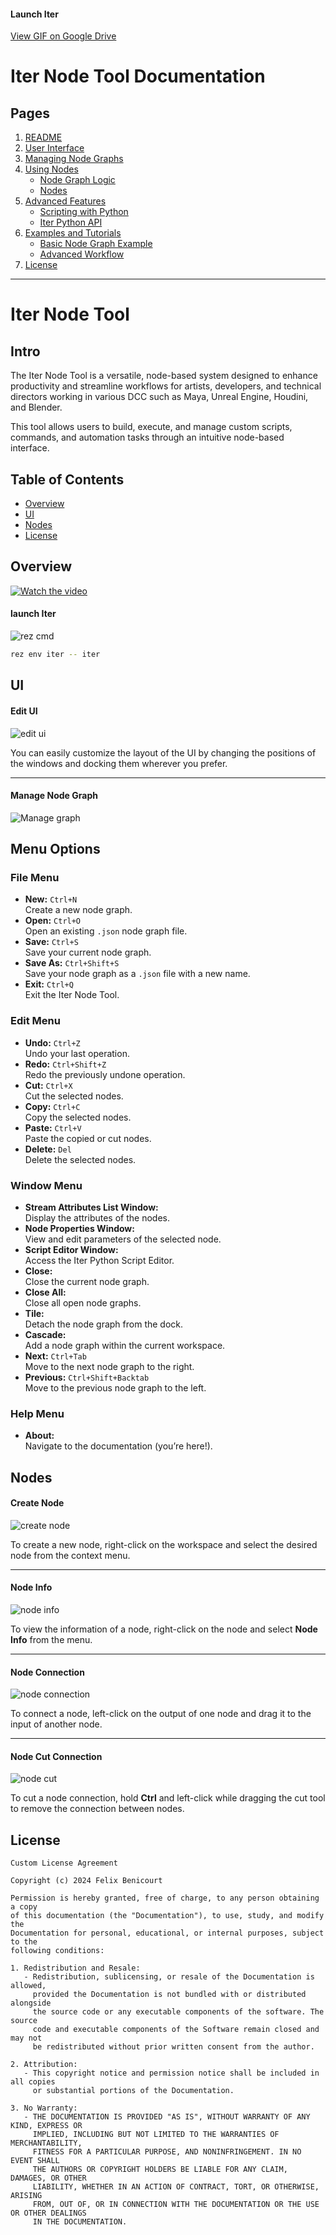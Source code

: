 #### Launch Iter
[View GIF on Google Drive](https://drive.google.com/file/d/1-5JpGjM0RdRza6BY0gVMzQb0K0RxQzKa/view)



# Iter Node Tool Documentation

## Pages

1. [README](./README.md)
2. [User Interface](./docs/ui-overview.md)
3. [Managing Node Graphs](./docs/managing-node-graphs.md)
4. [Using Nodes](./docs/using-nodes.md)
   - [Node Graph Logic](./docs/node-graph-logic.md)
   - [Nodes](./docs/node-list.md)
5. [Advanced Features](./docs/advanced-features.md)
   - [Scripting with Python](./docs/scripting-with-python.md)
   - [Iter Python API](./docs/iter-python-api.md)
6. [Examples and Tutorials](./docs/examples-and-tutorials.md)
   - [Basic Node Graph Example](./docs/basic-node-graph-example.md)
   - [Advanced Workflow](./docs/advanced-workflow.md)
7. [License](./docs/license.md)

---

# Iter Node Tool

## Intro
The Iter Node Tool is a versatile, node-based system designed to enhance productivity and streamline workflows for artists, developers, and technical directors working in various DCC  such as Maya, Unreal Engine, Houdini, and Blender.

This tool allows users to build, execute, and manage custom scripts, commands, and automation tasks through an intuitive node-based interface.



## Table of Contents

- [Overview](#Overview)
- [UI](#UI)
- [Nodes](#Nodes)
- [License](#license)



## Overview

[![Watch the video](https://media0.giphy.com/media/v1.Y2lkPTc5MGI3NjExd3ExcWJpbmV4NmsxMHgyYjllamk3cTZzZjIybGNpbHppdG9xcHJ3NCZlcD12MV9pbnRlcm5hbF9naWZfYnlfaWQmY3Q9Zw/tJdOBEFA3RNnu3IDwf/giphy.gif)](https://vimeo.com/899695629)


#### launch Iter
![rez cmd](https://media0.giphy.com/media/v1.Y2lkPTc5MGI3NjExNmdwMTJidzJ3bm04dnM5OGZybTczeTdoY3hhbnY2OHEzdG5zZ3Q1ayZlcD12MV9pbnRlcm5hbF9naWZfYnlfaWQmY3Q9Zw/NlnKLDnvbK1cYyzarP/giphy.gif)


```bash
rez env iter -- iter
```


## UI


#### Edit UI
![edit ui](https://media2.giphy.com/media/v1.Y2lkPTc5MGI3NjExZHY2YmZ0cGI3Z3NnYWJkbzNpeGM3azZhc2o5bG0wd2FiMWcxY2FkNiZlcD12MV9pbnRlcm5hbF9naWZfYnlfaWQmY3Q9Zw/F63dKnXzlPTSUoaWB2/giphy.webp)

You can easily customize the layout of the UI by changing the positions of the windows and docking them wherever you prefer.

---

#### Manage Node Graph
![Manage graph](https://media3.giphy.com/media/v1.Y2lkPTc5MGI3NjExMTZtbTEwMmw0cTM0ejlzczFkdXQyazRubGk5c3dsbXB4NzdqN3ZwYSZlcD12MV9pbnRlcm5hbF9naWZfYnlfaWQmY3Q9Zw/Yt6VCDIGFnl7PUFsze/giphy.webp)


## Menu Options


### File Menu
- **New:** `Ctrl+N`  
  Create a new node graph.
- **Open:** `Ctrl+O`  
  Open an existing `.json` node graph file.
- **Save:** `Ctrl+S`  
  Save your current node graph.
- **Save As:** `Ctrl+Shift+S`  
  Save your node graph as a `.json` file with a new name.
- **Exit:** `Ctrl+Q`  
  Exit the Iter Node Tool.

### Edit Menu
- **Undo:** `Ctrl+Z`  
  Undo your last operation.
- **Redo:** `Ctrl+Shift+Z`  
  Redo the previously undone operation.
- **Cut:** `Ctrl+X`  
  Cut the selected nodes.
- **Copy:** `Ctrl+C`  
  Copy the selected nodes.
- **Paste:** `Ctrl+V`  
  Paste the copied or cut nodes.
- **Delete:** `Del`  
  Delete the selected nodes.

### Window Menu
- **Stream Attributes List Window:**  
  Display the attributes of the nodes.
- **Node Properties Window:**  
  View and edit parameters of the selected node.
- **Script Editor Window:**  
  Access the Iter Python Script Editor.
- **Close:**  
  Close the current node graph.
- **Close All:**  
  Close all open node graphs.
- **Tile:**  
  Detach the node graph from the dock.
- **Cascade:**  
  Add a node graph within the current workspace.
- **Next:** `Ctrl+Tab`  
  Move to the next node graph to the right.
- **Previous:** `Ctrl+Shift+Backtab`  
  Move to the previous node graph to the left.

### Help Menu
- **About:**  
  Navigate to the documentation (you’re here!).


## Nodes


#### Create Node
![create node](https://media2.giphy.com/media/v1.Y2lkPTc5MGI3NjExZHluMWEwMHR1dzIxdDh5YTh4a2RvODZtczBsc2M1cmY2eWhobDljeCZlcD12MV9pbnRlcm5hbF9naWZfYnlfaWQmY3Q9Zw/XsZHWd0oYdmj2MuTPf/giphy.webp)

To create a new node, right-click on the workspace and select the desired node from the context menu.

---

#### Node Info
![node info](https://media4.giphy.com/media/v1.Y2lkPTc5MGI3NjExNm1ldnB2cm1xdDhrZW1xcGN5Y3A0dHhmc3JjaDJsdzBsZTlhcXMxbSZlcD12MV9pbnRlcm5hbF9naWZfYnlfaWQmY3Q9Zw/6lemKlKrnvnxDbaIwD/giphy.webp)

To view the information of a node, right-click on the node and select **Node Info** from the menu.

---

#### Node Connection
![node connection](https://media1.giphy.com/media/v1.Y2lkPTc5MGI3NjExZWh0MnNsY3kxeTZmOWxnbHZuczV2ZzB4YTcxYTVjNDd5cnNnbXN5aiZlcD12MV9pbnRlcm5hbF9naWZfYnlfaWQmY3Q9Zw/fjB3c6THxDxMIaUz7L/giphy.webp)

To connect a node, left-click on the output of one node and drag it to the input of another node.

---

#### Node Cut Connection
![node cut](https://media3.giphy.com/media/v1.Y2lkPTc5MGI3NjExaGkwZ3hoYmMycmd1ODdta3RucnBsdWlzYmdtaHhrd3l6aGg2cmcwcCZlcD12MV9pbnRlcm5hbF9naWZfYnlfaWQmY3Q9Zw/sz8nt5KvLW030VR033/giphy.webp)

To cut a node connection, hold **Ctrl** and left-click while dragging the cut tool to remove the connection between nodes.



## License
```text
Custom License Agreement

Copyright (c) 2024 Felix Benicourt

Permission is hereby granted, free of charge, to any person obtaining a copy
of this documentation (the "Documentation"), to use, study, and modify the
Documentation for personal, educational, or internal purposes, subject to the
following conditions:

1. Redistribution and Resale:
   - Redistribution, sublicensing, or resale of the Documentation is allowed,
     provided the Documentation is not bundled with or distributed alongside
     the source code or any executable components of the software. The source 
     code and executable components of the Software remain closed and may not
     be redistributed without prior written consent from the author.

2. Attribution:
   - This copyright notice and permission notice shall be included in all copies
     or substantial portions of the Documentation.

3. No Warranty:
   - THE DOCUMENTATION IS PROVIDED "AS IS", WITHOUT WARRANTY OF ANY KIND, EXPRESS OR
     IMPLIED, INCLUDING BUT NOT LIMITED TO THE WARRANTIES OF MERCHANTABILITY,
     FITNESS FOR A PARTICULAR PURPOSE, AND NONINFRINGEMENT. IN NO EVENT SHALL
     THE AUTHORS OR COPYRIGHT HOLDERS BE LIABLE FOR ANY CLAIM, DAMAGES, OR OTHER
     LIABILITY, WHETHER IN AN ACTION OF CONTRACT, TORT, OR OTHERWISE, ARISING
     FROM, OUT OF, OR IN CONNECTION WITH THE DOCUMENTATION OR THE USE OR OTHER DEALINGS
     IN THE DOCUMENTATION.
```



